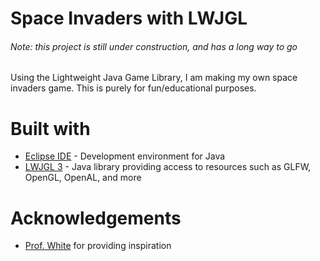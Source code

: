 Space Invaders with LWJGL
======
###### Note: this project is still under construction, and has a long way to go
Using the Lightweight Java Game Library, I am making my own space invaders game. This is purely for fun/educational purposes.

# Built with
- [Eclipse IDE](https://www.eclipse.org/downloads/) - Development environment for Java
- [LWJGL 3](https://www.lwjgl.org/) - Java library providing access to resources such as GLFW, OpenGL, OpenAL, and more

# Acknowledgements
- [Prof. White](https://www.cs.cornell.edu/~wmwhite/) for providing inspiration
